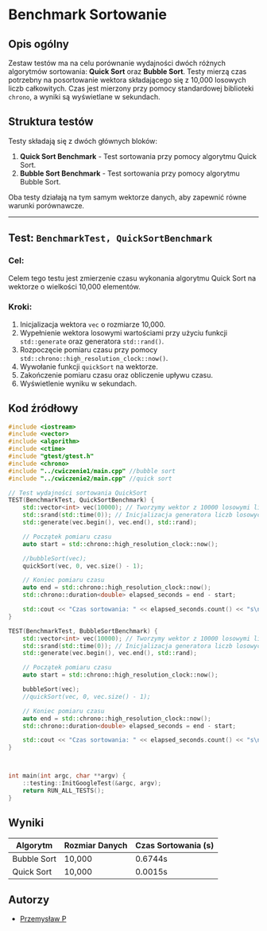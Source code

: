 # Benchmark Sortowanie

## Opis ogólny
Zestaw testów ma na celu porównanie wydajności dwóch różnych algorytmów sortowania: **Quick Sort** oraz **Bubble Sort**. Testy mierzą czas potrzebny na posortowanie wektora składającego się z 10,000 losowych liczb całkowitych. Czas jest mierzony przy pomocy standardowej biblioteki `chrono`, a wyniki są wyświetlane w sekundach.

## Struktura testów

Testy składają się z dwóch głównych bloków:
1. **Quick Sort Benchmark** - Test sortowania przy pomocy algorytmu Quick Sort.
2. **Bubble Sort Benchmark** - Test sortowania przy pomocy algorytmu Bubble Sort.

Oba testy działają na tym samym wektorze danych, aby zapewnić równe warunki porównawcze.

---

## Test: `BenchmarkTest, QuickSortBenchmark`

### Cel:
Celem tego testu jest zmierzenie czasu wykonania algorytmu Quick Sort na wektorze o wielkości 10,000 elementów.

### Kroki:
1. Inicjalizacja wektora `vec` o rozmiarze 10,000.
2. Wypełnienie wektora losowymi wartościami przy użyciu funkcji `std::generate` oraz generatora `std::rand()`.
3. Rozpoczęcie pomiaru czasu przy pomocy `std::chrono::high_resolution_clock::now()`.
4. Wywołanie funkcji `quickSort` na wektorze.
5. Zakończenie pomiaru czasu oraz obliczenie upływu czasu.
6. Wyświetlenie wyniku w sekundach.

## Kod źródłowy

```cpp
#include <iostream>
#include <vector>
#include <algorithm>
#include <ctime>
#include "gtest/gtest.h"
#include <chrono>
#include "../cwiczenie1/main.cpp" //bubble sort
#include "../cwiczenie2/main.cpp" //quick sort

// Test wydajności sortowania QuickSort
TEST(BenchmarkTest, QuickSortBenchmark) {
    std::vector<int> vec(10000); // Tworzymy wektor z 10000 losowymi liczbami
    std::srand(std::time(0)); // Inicjalizacja generatora liczb losowych
    std::generate(vec.begin(), vec.end(), std::rand);

    // Początek pomiaru czasu
    auto start = std::chrono::high_resolution_clock::now();

	//bubbleSort(vec);
	quickSort(vec, 0, vec.size() - 1);

    // Koniec pomiaru czasu
    auto end = std::chrono::high_resolution_clock::now();
    std::chrono::duration<double> elapsed_seconds = end - start;

    std::cout << "Czas sortowania: " << elapsed_seconds.count() << "s\n";
}

TEST(BenchmarkTest, BubbleSortBenchmark) {
    std::vector<int> vec(10000); // Tworzymy wektor z 10000 losowymi liczbami
    std::srand(std::time(0)); // Inicjalizacja generatora liczb losowych
    std::generate(vec.begin(), vec.end(), std::rand);

    // Początek pomiaru czasu
    auto start = std::chrono::high_resolution_clock::now();

	bubbleSort(vec);
	//quickSort(vec, 0, vec.size() - 1);

    // Koniec pomiaru czasu
    auto end = std::chrono::high_resolution_clock::now();
    std::chrono::duration<double> elapsed_seconds = end - start;

    std::cout << "Czas sortowania: " << elapsed_seconds.count() << "s\n";
}



int main(int argc, char **argv) {
    ::testing::InitGoogleTest(&argc, argv);
    return RUN_ALL_TESTS();
}
```
## Wyniki

| Algorytm     | Rozmiar Danych | Czas Sortowania (s) |
|--------------|----------------|---------------------|
| Bubble Sort  | 10,000         | 0.6744s             |
| Quick Sort   | 10,000         | 0.0015s             |

## Autorzy

- [Przemysław P](https://github.com/Matetorture)
